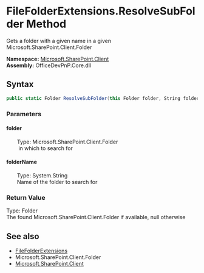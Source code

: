# FileFolderExtensions.ResolveSubFolder Method  
 Gets a folder with a given name in a given Microsoft.SharePoint.Client.Folder  

**Namespace:** [Microsoft.SharePoint.Client](Microsoft.SharePoint.Client.md)  
**Assembly:** OfficeDevPnP.Core.dll  
## Syntax
```C#
public static Folder ResolveSubFolder(this Folder folder, String folderName)
```
### Parameters
#### folder  
&emsp;&emsp;Type: Microsoft.SharePoint.Client.Folder  
&emsp;&emsp; in which to search for  

  

#### folderName  
&emsp;&emsp;Type: System.String  
&emsp;&emsp;Name of the folder to search for  

  

### Return Value
Type: Folder  
The found Microsoft.SharePoint.Client.Folder if available, null otherwise  


## See also
- [FileFolderExtensions](Microsoft.SharePoint.Client.FileFolderExtensions.md) 
- Microsoft.SharePoint.Client.Folder
- [Microsoft.SharePoint.Client](Microsoft.SharePoint.Client.md) 
